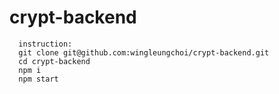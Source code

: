 # crypt-backend
```
  instruction:
  git clone git@github.com:wingleungchoi/crypt-backend.git
  cd crypt-backend
  npm i
  npm start
```
